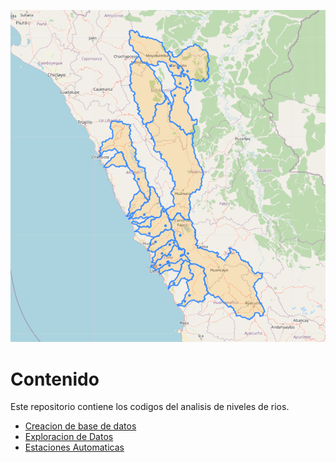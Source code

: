 ![alt text](img/cuencasDZ.PNG)

# Contenido
Este repositorio contiene los codigos del analisis de niveles de rios.

- [Creacion de base de datos](https://github.com/JoseZevallosR/dev_mode/blob/main/notebooks/p3_modelConstruction.ipynb)
- [Exploracion de Datos](https://github.com/JoseZevallosR/dev_mode/blob/main/notebooks/p1_voronoiDiscretization.ipynb)
- [Estaciones Automaticas](https://github.com/JoseZevallosR/dev_mode/blob/main/notebooks/p1_voronoiDiscretization.ipynb)

